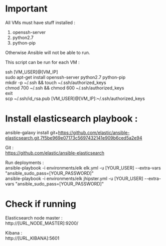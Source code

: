 # Important
All VMs must have stuff installed :
<ol>
    <li>openssh-server</li>
    <li>python2.7</li>
    <li>python-pip</li>
</ol>

Otherwise Ansible will not be able to run. <br/>

This script can be run for each VM : <br/>

ssh [VM_USER]@[VM_IP] <br/>
sudo apt-get install openssh-server python2.7 python-pip <br/>
mkdir -p ~/.ssh && touch ~/.ssh/authorized_keys <br/>
chmod 700 ~/.ssh && chmod 600 ~/.ssh/authorized_keys <br/>
exit <br/>
scp ~/.ssh/id_rsa.pub [VM_USER]@[VM_IP]:~/.ssh/authorized_keys <br/>


# Install elasticsearch playbook :
ansible-galaxy install git+https://github.com/elastic/ansible-elasticsearch.git,7f5be969e07173c5697432141e909b6ced5a2e94

Git : <br/>
https://github.com/elastic/ansible-elasticsearch

Run deployments : <br/>
ansible-playbook -i environments/elk elk.yml -u [YOUR_USER] --extra-vars "ansible_sudo_pass=[YOUR_PASSWORD]"
<br/>
ansible-playbook -i environments/elk jhipster.yml -u [YOUR_USER] --extra-vars "ansible_sudo_pass=[YOUR_PASSWORD]"






# Check if running
Elasticsearch node master : <br/>
http://[URL_NODE_MASTER]:9200/

Kibana : <br/>
http://[URL_KIBANA]:5601
